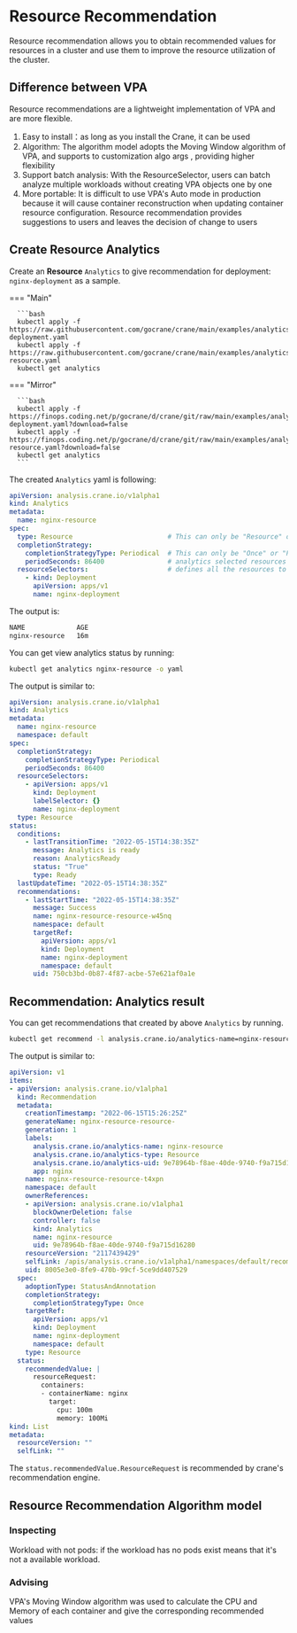 # Resource Recommendation

Resource recommendation allows you to obtain recommended values for resources in a cluster and use them to improve the resource utilization of the cluster.

## Difference between VPA

Resource recommendations are a lightweight implementation of VPA and are more flexible.

1. Easy to install：as long as you install the Crane, it can be used
2. Algorithm: The algorithm model adopts the Moving Window algorithm of VPA, and supports to customization algo args , providing higher flexibility
3. Support batch analysis: With the ResourceSelector, users can batch analyze multiple workloads without creating VPA objects one by one
4. More portable: It is difficult to use VPA's Auto mode in production because it will cause container reconstruction when updating container resource configuration. Resource recommendation provides suggestions to users and leaves the decision of change to users

## Create Resource Analytics

Create an **Resource** `Analytics` to give recommendation for deployment: `nginx-deployment` as a sample.


=== "Main"

      ```bash
      kubectl apply -f https://raw.githubusercontent.com/gocrane/crane/main/examples/analytics/nginx-deployment.yaml
      kubectl apply -f https://raw.githubusercontent.com/gocrane/crane/main/examples/analytics/analytics-resource.yaml
      kubectl get analytics

=== "Mirror"

      ```bash
      kubectl apply -f https://finops.coding.net/p/gocrane/d/crane/git/raw/main/examples/analytics/nginx-deployment.yaml?download=false
      kubectl apply -f https://finops.coding.net/p/gocrane/d/crane/git/raw/main/examples/analytics/analytics-resource.yaml?download=false
      kubectl get analytics
      ```

The created `Analytics` yaml is following:

```yaml title="analytics-resource.yaml"  hl_lines="7 24 11-14 28-31"
apiVersion: analysis.crane.io/v1alpha1
kind: Analytics
metadata:
  name: nginx-resource
spec:
  type: Resource                        # This can only be "Resource" or "Replicas".
  completionStrategy:
    completionStrategyType: Periodical  # This can only be "Once" or "Periodical".
    periodSeconds: 86400                # analytics selected resources every 1 day
  resourceSelectors:                    # defines all the resources to be select with
    - kind: Deployment
      apiVersion: apps/v1
      name: nginx-deployment
```

The output is:

```bash
NAME             AGE
nginx-resource   16m
```

You can get view analytics status by running:

```bash
kubectl get analytics nginx-resource -o yaml
```

The output is similar to:

```yaml hl_lines="27"
apiVersion: analysis.crane.io/v1alpha1
kind: Analytics
metadata:
  name: nginx-resource
  namespace: default
spec:
  completionStrategy:
    completionStrategyType: Periodical
    periodSeconds: 86400
  resourceSelectors:
    - apiVersion: apps/v1
      kind: Deployment
      labelSelector: {}
      name: nginx-deployment
  type: Resource
status:
  conditions:
    - lastTransitionTime: "2022-05-15T14:38:35Z"
      message: Analytics is ready
      reason: AnalyticsReady
      status: "True"
      type: Ready
  lastUpdateTime: "2022-05-15T14:38:35Z"
  recommendations:
    - lastStartTime: "2022-05-15T14:38:35Z"
      message: Success
      name: nginx-resource-resource-w45nq
      namespace: default
      targetRef:
        apiVersion: apps/v1
        kind: Deployment
        name: nginx-deployment
        namespace: default
      uid: 750cb3bd-0b87-4f87-acbe-57e621af0a1e 
```

## Recommendation: Analytics result

You can get recommendations that created by above `Analytics` by running.

```bash
kubectl get recommend -l analysis.crane.io/analytics-name=nginx-resource -o yaml
```

The output is similar to:

```yaml  hl_lines="32-37"
apiVersion: v1
items:
- apiVersion: analysis.crane.io/v1alpha1
  kind: Recommendation
  metadata:
    creationTimestamp: "2022-06-15T15:26:25Z"
    generateName: nginx-resource-resource-
    generation: 1
    labels:
      analysis.crane.io/analytics-name: nginx-resource
      analysis.crane.io/analytics-type: Resource
      analysis.crane.io/analytics-uid: 9e78964b-f8ae-40de-9740-f9a715d16280
      app: nginx
    name: nginx-resource-resource-t4xpn
    namespace: default
    ownerReferences:
    - apiVersion: analysis.crane.io/v1alpha1
      blockOwnerDeletion: false
      controller: false
      kind: Analytics
      name: nginx-resource
      uid: 9e78964b-f8ae-40de-9740-f9a715d16280
    resourceVersion: "2117439429"
    selfLink: /apis/analysis.crane.io/v1alpha1/namespaces/default/recommendations/nginx-resource-resource-t4xpn
    uid: 8005e3e0-8fe9-470b-99cf-5ce9dd407529
  spec:
    adoptionType: StatusAndAnnotation
    completionStrategy:
      completionStrategyType: Once
    targetRef:
      apiVersion: apps/v1
      kind: Deployment
      name: nginx-deployment
      namespace: default
    type: Resource
  status:
    recommendedValue: |
      resourceRequest:
        containers:
        - containerName: nginx
          target:
            cpu: 100m
            memory: 100Mi
kind: List
metadata:
  resourceVersion: ""
  selfLink: ""
```

The `status.recommendedValue.ResourceRequest` is recommended by crane's recommendation engine.

## Resource Recommendation Algorithm model

### Inspecting

Workload with not pods: if the workload has no pods exist means that it's not a available workload.

### Advising

VPA's Moving Window algorithm was used to calculate the CPU and Memory of each container and give the corresponding recommended values
